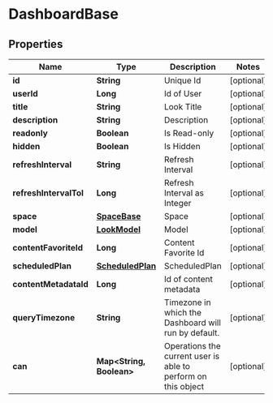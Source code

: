 
# DashboardBase

## Properties
Name | Type | Description | Notes
------------ | ------------- | ------------- | -------------
**id** | **String** | Unique Id |  [optional]
**userId** | **Long** | Id of User |  [optional]
**title** | **String** | Look Title |  [optional]
**description** | **String** | Description |  [optional]
**readonly** | **Boolean** | Is Read-only |  [optional]
**hidden** | **Boolean** | Is Hidden |  [optional]
**refreshInterval** | **String** | Refresh Interval |  [optional]
**refreshIntervalToI** | **Long** | Refresh Interval as Integer |  [optional]
**space** | [**SpaceBase**](SpaceBase.md) | Space |  [optional]
**model** | [**LookModel**](LookModel.md) | Model |  [optional]
**contentFavoriteId** | **Long** | Content Favorite Id |  [optional]
**scheduledPlan** | [**ScheduledPlan**](ScheduledPlan.md) | ScheduledPlan |  [optional]
**contentMetadataId** | **Long** | Id of content metadata |  [optional]
**queryTimezone** | **String** | Timezone in which the Dashboard will run by default. |  [optional]
**can** | **Map&lt;String, Boolean&gt;** | Operations the current user is able to perform on this object |  [optional]



